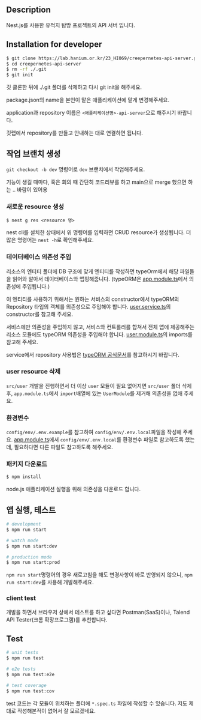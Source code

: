 ## Description

Nest.js를 사용한 유적지 탐방 프로젝트의 API 서버 입니다.

## Installation for developer

```bash
$ git clone https://lab.hanium.or.kr/23_HI069/creepernetes-api-server.git
$ cd creepernetes-api-server
$ rm -rf ./.git
$ git init
```

깃 클론한 뒤에 ./.git 폴더를 삭제하고 다시 git init을 해주세요.

package.json의 name을 본인이 맡은 애플리케이션에 맡게 변경해주세요.

application과 repository 이름은 `<애플리케이션명>-api-server`으로 해주시기 바랍니다.

깃랩에서 repository를 만들고 안내하는 대로 연결하면 됩니다.

## 작업 브랜치 생성

`git checkout -b dev` 명령어로 `dev` 브랜치에서 작업해주세요.

기능이 생길 때마다, 혹은 회의 때 간단히 코드리뷰를 하고 main으로 merge 했으면 하는 .. 바람이 있어용

### 새로운 resource 생성

```
$ nest g res <resource 명>
```

nest cli를 설치한 상태에서 위 명령어를 입력하면 CRUD resource가 생성됩니다. 더 많은 명령어는 `nest -h`로 확인해주세요.

### 데이터베이스 의존성 주입

리소스의 엔티티 폴더에 DB 구조에 맞게 엔티티를 작성하면 typeOrm에서 해당 파일들을 읽어와 알아서 데이터베이스와 맵핑해줍니다. (typeORM은 [app.module.ts](src/app.module.ts)에서 의존성에 주입됩니다.)

이 엔티티를 사용하기 위해서는 원하는 서비스의 constructor에서 typeORM의 Repository 타입의 객체를 의존성으로 주입해야 합니다. [user.service.ts](src/user/user.service.ts)의 constructor를 참고해 주세요.

서비스에만 의존성을 주입하지 않고, 서비스와 컨트롤러를 합쳐서 전체 앱에 제공해주는 리소스 모듈에도 typeORM 의존성을 주입해야 합니다. [user.module.ts](src/user/user.module.ts)의 imports를 참고해 주세요.

service에서 repository 사용법은 [typeORM 공식문서](https://typeorm.io/)를 참고하시기 바랍니다.

### user resource 삭제

`src/user`
개발을 진행하면서 더 이상 `user` 모듈이 필요 없어지면 `src/user` 폴더 삭제 후, `app.module.ts`에서 `import`배열에 있는 `UserModule`를 제거해 의존성을 없애 주세요.

### 환경변수

`config/env/.env.example`를 참고하여 `config/env/.env.local`파일을 작성해 주세요. [app.module.ts](src/app.module.ts)에서 `config/env/.env.local`를 환경변수 파일로 참고하도록 했는데, 필요하다면 다른 파일도 참고하도록 해주세요.

### 패키지 다운로드

```bash
$ npm install
```

node.js 애플리케이션 실행을 위해 의존성을 다운로드 합니다.

## 앱 실행, 테스트

```bash
# development
$ npm run start

# watch mode
$ npm run start:dev

# production mode
$ npm run start:prod
```

`npm run start`명령어의 경우 새로고침을 해도 변경사항이 바로 반영되지 않으니, `npm run start:dev`를 사용해 개발해주세요.

### client test

개발을 하면서 브라우저 상에서 테스트를 하고 싶다면 Postman(SaaS)이나, Talend API Tester(크롬 확장프로그램)를 추천합니다.

## Test

```bash
# unit tests
$ npm run test

# e2e tests
$ npm run test:e2e

# test coverage
$ npm run test:cov
```

test 코드는 각 모듈이 위치하는 폴더에 `*.spec.ts` 파일에 작성할 수 있습니다. 저도 제대로 작성해본적이 없어서 잘 모르겠네요.
